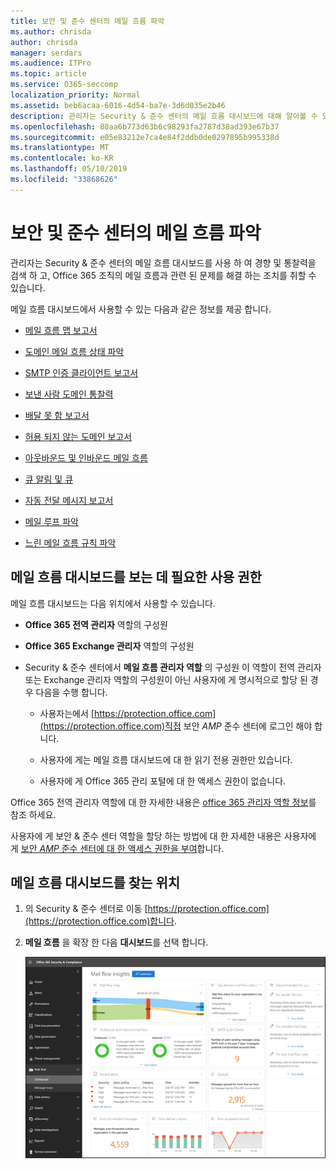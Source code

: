 ```yaml
---
title: 보안 및 준수 센터의 메일 흐름 파악
ms.author: chrisda
author: chrisda
manager: serdars
ms.audience: ITPro
ms.topic: article
ms.service: O365-seccomp
localization_priority: Normal
ms.assetid: beb6acaa-6016-4d54-ba7e-3d6d035e2b46
description: 관리자는 Security & 준수 센터의 메일 흐름 대시보드에 대해 알아볼 수 있습니다.
ms.openlocfilehash: 80aa6b773d63b6c98293fa2787d38ad393e67b37
ms.sourcegitcommit: e05e83212e7ca4e84f2ddb0de0297895b995338d
ms.translationtype: MT
ms.contentlocale: ko-KR
ms.lasthandoff: 05/10/2019
ms.locfileid: "33868626"
---
```

# <a name="mail-flow-insights-in-the-security--compliance-center"></a>보안 및 준수 센터의 메일 흐름 파악

관리자는 Security & 준수 센터의 메일 흐름 대시보드를 사용 하 여 경향 및 통찰력을 검색 하 고, Office 365 조직의 메일 흐름과 관련 된 문제를 해결 하는 조치를 취할 수 있습니다.

메일 흐름 대시보드에서 사용할 수 있는 다음과 같은 정보를 제공 합니다.

- [메일 흐름 맵 보고서](mfi-mail-flow-map-report.md)

- [도메인 메일 흐름 상태 파악](mfi-domain-mail-flow-status-insight.md)

- [SMTP 인증 클라이언트 보고서](mfi-smtp-auth-clients-report.md)

- [보낸 사람 도메인 통찰력](mfi-sender-domain-insight.md)

- [배달 못 함 보고서](mfi-non-delivery-report.md)

- [허용 되지 않는 도메인 보고서](mfi-non-accepted-domain-report.md)

- [아웃바운드 및 인바운드 메일 흐름](mfi-outbound-and-inbound-mail-flow.md)

- [큐 알림 및 큐](mfi-queue-alerts-and-queues.md)

- [자동 전달 메시지 보고서](mfi-auto-forwarded-messages-report.md)

- [메일 루프 파악](mfi-mail-loop-insight.md)

- [느린 메일 흐름 규칙 파악](mfi-slow-mail-flow-rules-insight.md)

## <a name="permissions-required-to-view-the-mail-flow-dashboard"></a>메일 흐름 대시보드를 보는 데 필요한 사용 권한

메일 흐름 대시보드는 다음 위치에서 사용할 수 있습니다.

- **Office 365 전역 관리자** 역할의 구성원

- **Office 365 Exchange 관리자** 역할의 구성원

- Security & 준수 센터에서 **메일 흐름 관리자 역할** 의 구성원 이 역할이 전역 관리자 또는 Exchange 관리자 역할의 구성원이 아닌 사용자에 게 명시적으로 할당 된 경우 다음을 수행 합니다.

  - 사용자는에서 [https://protection.office.com](https://protection.office.com)직접 보안 _AMP_ 준수 센터에 로그인 해야 합니다.

  - 사용자에 게는 메일 흐름 대시보드에 대 한 읽기 전용 권한만 있습니다.

  - 사용자에 게 Office 365 관리 포털에 대 한 액세스 권한이 없습니다.

Office 365 전역 관리자 역할에 대 한 자세한 내용은 [office 365 관리자 역할 정보](https://docs.microsoft.com/office365/admin/add-users/about-admin-roles)를 참조 하세요.

사용자에 게 보안 & 준수 센터 역할을 할당 하는 방법에 대 한 자세한 내용은 사용자에 게 [보안 _AMP_ 준수 센터에 대 한 액세스 권한을 부여](https://docs.microsoft.com/office365/securitycompliance/grant-access-to-the-security-and-compliance-center)합니다.

## <a name="where-to-find-the-mail-flow-dashboard"></a>메일 흐름 대시보드를 찾는 위치

1. 의 Security & 준수 센터로 이동 [https://protection.office.com](https://protection.office.com)합니다.

2. **메일 흐름** 을 확장 한 다음 **대시보드**를 선택 합니다.

   ![Office 365 보안 & 준수 센터의 메일 흐름 대시보드](media/mail-flow-dashboard-v2.png)
